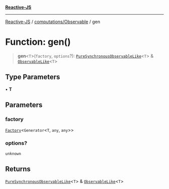 [**Reactive-JS**](../../../README.md)

***

[Reactive-JS](../../../README.md) / [computations/Observable](../README.md) / gen

# Function: gen()

> **gen**\<`T`\>(`factory`, `options`?): [`PureSynchronousObservableLike`](../../interfaces/PureSynchronousObservableLike.md)\<`T`\> & [`ObservableLike`](../../interfaces/ObservableLike.md)\<`T`\>

## Type Parameters

• **T**

## Parameters

### factory

[`Factory`](../../../functions/type-aliases/Factory.md)\<`Generator`\<`T`, `any`, `any`\>\>

### options?

`unknown`

## Returns

[`PureSynchronousObservableLike`](../../interfaces/PureSynchronousObservableLike.md)\<`T`\> & [`ObservableLike`](../../interfaces/ObservableLike.md)\<`T`\>
